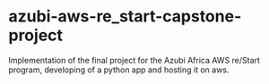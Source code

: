 # azubi-aws-re_start-capstone-project
Implementation of the final project for the Azubi Africa AWS re/Start program, developing of a python app and hosting it on aws.
